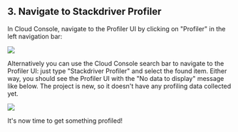 ## 3. Navigate to Stackdriver Profiler

In Cloud Console, navigate to the Profiler UI by clicking on "Profiler" in the left navigation bar:

![](https://codelabs.developers.google.com/codelabs/cloud-stackdriver-profiler/img/74d4d06afc4758f0.png)

Alternatively you can use the Cloud Console search bar to navigate to the Profiler UI: just type "Stackdriver Profiler" and select the found item. Either way, you should see the Profiler UI with the "No data to display" message like below. The project is new, so it doesn't have any profiling data collected yet.

![](https://codelabs.developers.google.com/codelabs/cloud-stackdriver-profiler/img/b9c046bec952c543.png)

It's now time to get something profiled!
